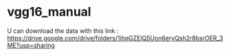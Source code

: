 # vgg16_manual
U can download the data with this link : https://drive.google.com/drive/folders/1ihqGZElQ5Uon6eryQsh2r8bsrOER_3ME?usp=sharing
